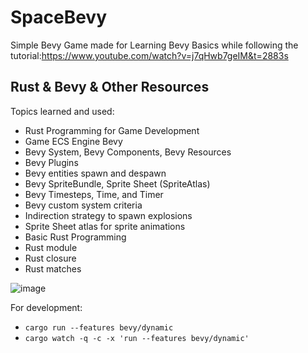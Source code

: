 # SpaceBevy

Simple Bevy Game made for Learning Bevy Basics while following the tutorial:https://www.youtube.com/watch?v=j7qHwb7geIM&t=2883s

## Rust & Bevy & Other Resources

Topics learned and used:

- Rust Programming for Game Development
- Game ECS Engine Bevy
- Bevy System, Bevy Components, Bevy Resources
- Bevy Plugins
- Bevy entities spawn and despawn
- Bevy SpriteBundle, Sprite Sheet (SpriteAtlas)
- Bevy Timesteps, Time, and Timer
- Bevy custom system criteria
- Indirection strategy to spawn explosions
- Sprite Sheet atlas for sprite animations
- Basic Rust Programming
- Rust module
- Rust closure
- Rust matches

![image](https://user-images.githubusercontent.com/28945166/196060408-b3319419-839c-471f-a076-22aaf221c4f5.png)



For development: 
- `cargo run --features bevy/dynamic`
- `cargo watch -q -c -x 'run --features bevy/dynamic'`
